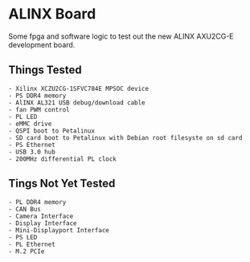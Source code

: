 # ALINX Board
Some fpga and software logic to test out the new ALINX AXU2CG-E development board.

## Things Tested
    - Xilinx XCZU2CG-1SFVC784E MPSOC device
    - PS DDR4 memory
    - AlINX AL321 USB debug/download cable
    - fan PWM control
    - PL LED
    - eMMC drive
    - QSPI boot to Petalinux
    - SD card boot to Petalinux with Debian root filesyste on sd card
    - PS Ethernet
    - USB 3.0 hub
    - 200MHz differential PL clock

## Tings Not Yet Tested
    - PL DDR4 memory
    - CAN Bus
    - Camera Interface
    - Display Interface
    - Mini-Displayport Interface
    - PS LED
    - PL Ethernet
    - M.2 PCIe



